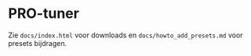 # PRO-tuner

Zie `docs/index.html` voor downloads en `docs/howto_add_presets.md` voor presets bijdragen.
